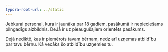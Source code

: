 ```yaml
---
typora-root-url: ../static
---
```


Jebkurai personai, kura ir jaunāka par 18 gadiem, pasākumā ir nepieciešams pilngadīgs aizbildnis. DeJā ir uz pieaugušajiem orientēts pasākums.



Dejā nediktē, kas ir piemērots tavam bērnam, nedz arī uzņemas atbildību par tavu bērnu. Kā vecāks šo atbildību uzņemies tu.

